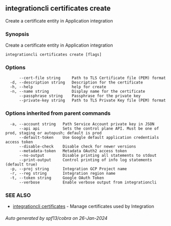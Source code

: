 ## integrationcli certificates create

Create a certificate entity in Application integration

### Synopsis

Create a certificate entity in Application integration

```
integrationcli certificates create [flags]
```

### Options

```
      --cert-file string     Path to TLS Certificate file (PEM) format
  -d, --description string   Description for the certificate
  -h, --help                 help for create
  -n, --name string          Display name for the certificate
      --passphrase string    Passphrase for the private key
      --private-key string   Path to TLS Private Key file (PEM) format
```

### Options inherited from parent commands

```
  -a, --account string   Path Service Account private key in JSON
      --api api          Sets the control plane API. Must be one of prod, staging or autopush; default is prod
      --default-token    Use Google default application credentials access token
      --disable-check    Disable check for newer versions
      --metadata-token   Metadata OAuth2 access token
      --no-output        Disable printing all statements to stdout
      --print-output     Control printing of info log statements (default true)
  -p, --proj string      Integration GCP Project name
  -r, --reg string       Integration region name
  -t, --token string     Google OAuth Token
      --verbose          Enable verbose output from integrationcli
```

### SEE ALSO

* [integrationcli certificates](integrationcli_certificates.md)	 - Manage certificates used by Integration

###### Auto generated by spf13/cobra on 26-Jan-2024

